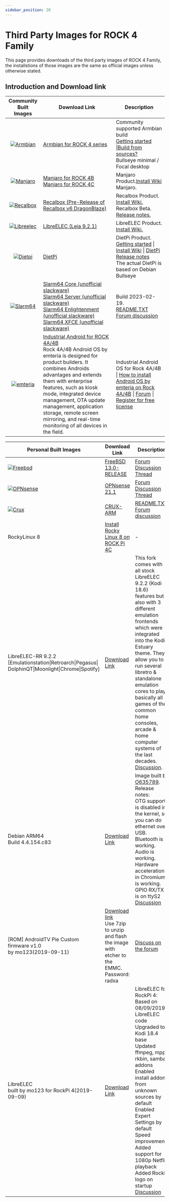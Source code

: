 ```yaml
---
sidebar_position: 20
---
```


# Third Party Images for ROCK 4 Family

This page provides downloads of the third party images of ROCK 4 Family,
the installstions of those images are the same as official images unless otherwise stated.

## Introduction and Download link

|                                              Community Built Images                                              | Download Link                                                                                                                                                                                                                                                                                                                                                                                                                                                                                                                                                                                                                                                                             | Description                                                                                                                                                                                                                    |
| :--------------------------------------------------------------------------------------------------------------: | ----------------------------------------------------------------------------------------------------------------------------------------------------------------------------------------------------------------------------------------------------------------------------------------------------------------------------------------------------------------------------------------------------------------------------------------------------------------------------------------------------------------------------------------------------------------------------------------------------------------------------------------------------------------------------------------- | ------------------------------------------------------------------------------------------------------------------------------------------------------------------------------------------------------------------------------ |
|            [![Armbian](/img/third-party-images-pic/Armbian.webp)](https://www.armbian.com/rock-pi-4/)            | [Armbian for ROCK 4 series](https://www.armbian.com/rock-pi-4/)                                                                                                                                                                                                                                                                                                                                                                                                                                                                                                                                                                                                                           | Community supported Armbian build<br/>[Getting started](https://docs.armbian.com/User-Guide_Getting-Started/) \|[Build from sources?](https://github.com/armbian/build)<br/>Bullseye minimal / Focal desktop                   |
|                 [![Manjaro](/img/third-party-images-pic/Manjaro-Logo.webp)](https://manjaro.org)                 | [Manjaro for ROCK 4B](https://github.com/manjaro-arm/rockpi4b-images/releases)<br/>[Manjaro for ROCK 4C](https://github.com/manjaro-arm/rockpi4c-images/releases)                                                                                                                                                                                                                                                                                                                                                                                                                                                                                                                         | Manjaro Product.[Install Wiki](https://manjaro.org/)<br/>Manjaro.                                                                                                                                                              |
| [![Recalbox](/img/third-party-images-pic/Recalbox-logo.webp)](https://github.com/mrfixit2001/recalbox-rockchip)  | [Recalbox (Pre-Release of Recalbox v6 DragonBlaze)](https://github.com/mrfixit2001/recalbox-rockchip/releases/download/200607/recalbox-rockpi4-mrfixit-200607.img.xz)                                                                                                                                                                                                                                                                                                                                                                                                                                                                                                                     | Recalbox Product.<br/>[Install Wiki.](https://www.recalbox.com/diyrecalbox/)<br/>Recalbox Beta. [Release notes.](https://github.com/mrfixit2001/recalbox-rockchip/releases)                                                    |
|    [![Libreelec](/img/third-party-images-pic/Libreelec-logo.webp)](https://libreelec.tv/downloads/rockchip/)     | [LibreELEC (Leia 9.2.1)](http://releases.libreelec.tv/LibreELEC-RK3399.arm-9.2.1-rock-pi-4.img.gz)                                                                                                                                                                                                                                                                                                                                                                                                                                                                                                                                                                                        | LibreELEC Product. [Install Wiki.](https://libreelec.wiki/)                                                                                                                                                                    |
|                  [![Dietpi](/img/third-party-images-pic/dietpi-logo.webp)](https://dietpi.com)                   | [DietPi](https://dietpi.com/downloads/images/DietPi_ROCKPi4-ARMv8-Bullseye.7z)                                                                                                                                                                                                                                                                                                                                                                                                                                                                                                                                                                                                            | DietPi Product. [Getting started](https://dietpi.com/docs/) \| [Install Wiki](https://dietpi.com/docs/install/) \| [DietPi Release notes](https://dietpi.com/docs/releases/)<br/>The actual DietPi is based on Debian Bullseye |
|                [![Slarm64](/img/third-party-images-pic/Slarm64-logo.webp)](http://dl.slarm64.org)                | [Slarm64 Core (unofficial slackware)](https://dl.slarm64.org/slackware/images/rock_pi_4/slarm64-current-aarch64-core-rock_pi_4-6.1.12-build-20230219.img.zst)<br/>[Slarm64 Server (unofficial slackware)](https://dl.slarm64.org/slackware/images/rock_pi_4/slarm64-current-aarch64-server-rock_pi_4-6.1.12-build-20230219.img.zst)<br/>[Slarm64 Enlightenment (unofficial slackware)](https://dl.slarm64.org/slackware/images/rock_pi_4/slarm64-current-aarch64-enlightenment-rock_pi_4-5.14.6-build-20210919.img.zst)<br/>[Slarm64 XFCE (unofficial slackware)](https://dl.slarm64.org/slackware/images/rock_pi_4/slarm64-current-aarch64-xfce-rock_pi_4-6.1.12-build-20230219.img.zst) | Build 2023-02-19.<br/>[README.TXT](http://dl.slarm64.org/slackware/images/rock_pi_4/README.TXT)<br/>[Forum discussion](https://forum.radxa.com/t/slarm64-aarch64-unofficial-slackware/419/4)                                   |
| [![emteria](/img/third-party-images-pic/emteria-logo.png)](https://emteria.com/)                                 | [Industrial Android for ROCK 4A/4B](https://emteria.com/emteria-os)<br/>Rock 4A/4B Android OS by emteria is designed for product builders. It combines Androids advantages and extends them with enterprise features, such as kiosk mode, integrated device management, OTA update management, application storage, remote screen mirroring, and real-time monitoring of all devices in the field.                                                                                                                                                                                                                                                                                        | Industrial Android OS for Rock 4A/4B \| [How to install Android OS by emteria on Rock 4A/4B](https://emteria.com/kb/install-emteria-os-rockpi-4b) \| [Forum](https://forum.emteria.com/search?Search=rock) \| [Register for free license](https://emteria.com/register) |

| Personal Built Images                                                                                                                                                 | Download Link                                                                                                                                                 | Description                                                                                                                                                                                                                                                                                                                                                                                                                                                                                                                 |
| --------------------------------------------------------------------------------------------------------------------------------------------------------------------- | ------------------------------------------------------------------------------------------------------------------------------------------------------------- | --------------------------------------------------------------------------------------------------------------------------------------------------------------------------------------------------------------------------------------------------------------------------------------------------------------------------------------------------------------------------------------------------------------------------------------------------------------------------------------------------------------------------- |
| [![Freebsd](/img/third-party-images-pic/Freebsd-Logo.webp)](https://www.freebsd.org/platforms/arm.html)                                                               | [FreeBSD 13.0-RELEASE](https://personalbsd.org/?page_id=2)                                                                                                    | [Forum Discussion Thread](https://forum.radxa.com/t/freebsd-13-current-on-rock-pi4/2071/4)                                                                                                                                                                                                                                                                                                                                                                                                                                  |
| [![OPNsense](/img/third-party-images-pic/OPNsense-Logo.webp)](https://opnsense.org/)                                                                                  | [OPNsense 21.1](https://personalbsd.org/?page_id=2)                                                                                                           | [Forum Discussion Thread](https://forum.radxa.com/t/opnsense-for-rock-pi-e-rock-pi-4/4104)                                                                                                                                                                                                                                                                                                                                                                                                                                  |
| [![Crux](/img/third-party-images-pic/Crux-logo.webp)](http://dl.slarm64.org/crux/images/rock_pi_4/crux-arm-3.6-aarch64-core-rock_pi_4-5.15.11-build-20211225.img.zst) | [CRUX-ARM](http://dl.slarm64.org/crux/images/rock_pi_4/crux-arm-3.6-aarch64-core-rock_pi_4-5.15.11-build-20211225.img.zst)                                    | [README.TXT](http://dl.slarm64.org/slackware/images/rock_pi_4/README.TXT).<br/>[Forum discussion](https://forum.radxa.com/t/rock-pi-4-crux-arm-aarch64/6614/)                                                                                                                                                                                                                                                                                                                                                               |
| RockyLinux 8                                                                                                                                                          | [Install Rocky Linux 8 on ROCK Pi 4C](http://www.fieldday.io/installing-rockylinux8-on-rockpi4c/)                                                             | -                                                                                                                                                                                                                                                                                                                                                                                                                                                                                                                           |
| LibreELEC-RR 9.2.2<br/>[Emulationstation\|Retroarch\|Pegasus\|<br/>DolphinQT\|Moonlight\|Chrome\|Spotify]                                                             | [Download Link](https://mega.nz/file/bkIyRIJD#ftqGZHrBZ_XDKa2Qqr7FhM_2DtGGWnIv893X3hPe8Ho)                                                                    | This fork comes with all stock LibreELEC 9.2.2 (Kodi 18.6) features but also with 3 different emulation frontends which were integrated into the Kodi Estuary theme. They allow you to run several libretro & standalone emulation cores to play basically all games of the common home consoles, arcade & home computer systems of the last decades.<br/>[Discussion](https://forum.libreelec.tv/thread/12662-libreelec-rr-9-x-emulationstation-retroarch-pegasus-dolphinqt-moonlight-chrome-s/?postID=139592#post139592). |
| Debian ARM64<br/>Build 4.4.154.c83                                                                                                                                    | [Download Link](https://github.com/SX-GitHub/Debian-ARM64-RockPi4/releases/tag/4.4.154.c83)                                                                   | Image built by [O635789](https://forum.radxa.com/u/o635789/summary).<br/>Release notes:<br/>OTG support is disabled in the kernel, so you can do ethernet over USB.<br/>Bluetooth is working.<br/>Audio is working.<br/>Hardware acceleration in Chromium is working.<br/>GPIO RX/TX is on ttyS2<br/>[Discussion](https://forum.radxa.com/t/new-custom-debian-arm64-build-4-4-154-c83-is-finally-here/881)                                                                                                                  |
| [ROM] AndroidTV Pie Custom firmware v1.0<br/>by mo123(2019-09-11)                                                                                                     | [Download link](https://mega.nz/#!RdV3HICS!ibg27aRCu...ZiBtbB4mmkIeGY)<br/>Use 7zip to unzip and flash the image with etcher to the EMMC.<br/>Password: radxa | [Discuss on the forum](https://forum.radxa.com/t/rom-androidtv-pie-custom-firmware-by-mo123/1873)                                                                                                                                                                                                                                                                                                                                                                                                                           |
| LibreELEC<br/>built by mo123 for RockPi 4(2019-09-09)                                                                                                                 | [Download Link](https://mega.nz/#!MBMmkYLD!Xvl7XtTJPRJwVCwNQj-LCx08Q710zkh4K6e-o4bvI8Q)                                                                       | LibreELEC for RockPi 4: <br/>Based on 08/09/2019 LibreELEC code<br/>Upgraded to Kodi 18.4 base<br/>Updated ffmpeg, mpp, rkbin, samba, addons<br/>Enabled install addons from unknown sources by default<br/>Enabled Expert Settings by default<br/>Speed improvements<br/>Added support for 1080p Netflix playback<br/>Added RockPi logo on startup<br/>[Discussion](https://forum.radxa.com/t/libreelec-rockpi-4/1869)                                                                                                     |
